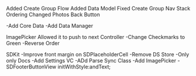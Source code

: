 Added Create Group Flow
Added Data Model
Fixed Create Group Nav Stack Ordering
Changed Photos Back Button


-Add Core Data
-Add Data Manager




ImagePicker
Allowed it to push to next Controller
-Change Checkmarks to Green
-Reverse Order


SDKit
-Improve front margin on SDPlaceholderCell
-Remove DS Store
-Only only Docs
-Add Settings VC
-ADd Parse Sync Class
-Add ImagePicker
-SDFooterButtonView initWithStyle:andText;